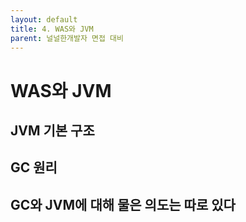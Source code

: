 ```yaml
---
layout: default
title: 4. WAS와 JVM
parent: 널널한개발자 면접 대비
---
```


# WAS와 JVM



## JVM 기본 구조



## GC 원리



## GC와 JVM에 대해 물은 의도는 따로 있다

